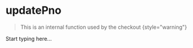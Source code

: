 # updatePno

<include from="Snippets-CheckoutAPI.md" element-id="snippet-header" />

> This is an internal function used by the checkout
{style="warning"}

Start typing here...